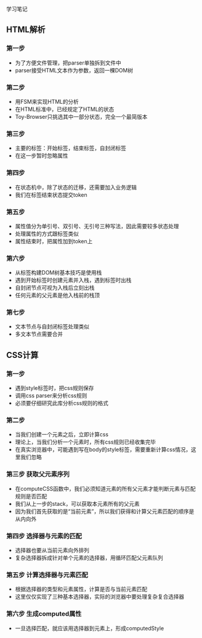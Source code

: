 学习笔记
## HTML解析 ##

### 第一步 ###

- 为了方便文件管理，把parser单独拆到文件中
- parser接受HTML文本作为参数，返回一棵DOM树

### 第二步 ###

- 用FSM来实现HTML的分析
- 在HTML标准中，已经规定了HTML的状态
- Toy-Browser只挑选其中一部分状态，完全一个最简版本

### 第三步 ###

- 主要的标签：开始标签，结束标签，自封闭标签
- 在这一步暂时忽略属性

### 第四步 ###

- 在状态机中，除了状态的迁移，还需要加入业务逻辑
- 我们在标签结束状态提交token

### 第五步 ###

- 属性值分为单引号、双引号、无引号三种写法，因此需要较多状态处理
- 处理属性的方式跟标签类似
- 属性结束时，把属性加到token上

### 第六步 ###

- 从标签构建DOM树基本技巧是使用栈
- 遇到开始标签时创建元素并入栈，遇到标签时出栈
- 自封闭节点可视为入栈后立刻出栈
- 任何元素的父元素是他入栈前的栈顶

### 第七步 ###

- 文本节点与自封闭标签处理类似
- 多文本节点需要合并

## CSS计算 ##

### 第一步 ###

- 遇到style标签时，把css规则保存
- 调用css parser来分析css规则
- 必须要仔细研究此库分析css规则的格式

### 第二步 ###

- 当我们创建一个元素之后，立即计算css
- 理论上，当我们分析一个元素时，所有css规则已经收集完毕
- 在真实浏览器中，可能遇到写在body的style标签，需要重新计算css情况，这里我们忽略

### 第三步 获取父元素序列 ###

- 在computeCSS函数中，我们必须知道元素的所有父元素才能判断元素与匹配规则是否匹配
- 我们从上一步的stack，可以获取本元素所有的父元素
- 因为我们首先获取的是“当前元素”，所以我们获得和计算父元素匹配的顺序是从内向外

### 第四步 选择器与元素的匹配 ###

- 选择器也要从当前元素向外排列
- 复杂选择器拆成针对单个元素的选择器，用循环匹配父元素队列

### 第五步 计算选择器与元素匹配 ###

- 根据选择器的类型和元素属性，计算是否与当前元素匹配
- 这里仅仅实现了三种基本选择器，实际的浏览器中要处理复杂复合选择器

### 第六步 生成computed属性 ###

- 一旦选择匹配，就应该用选择器到元素上，形成computedStyle





